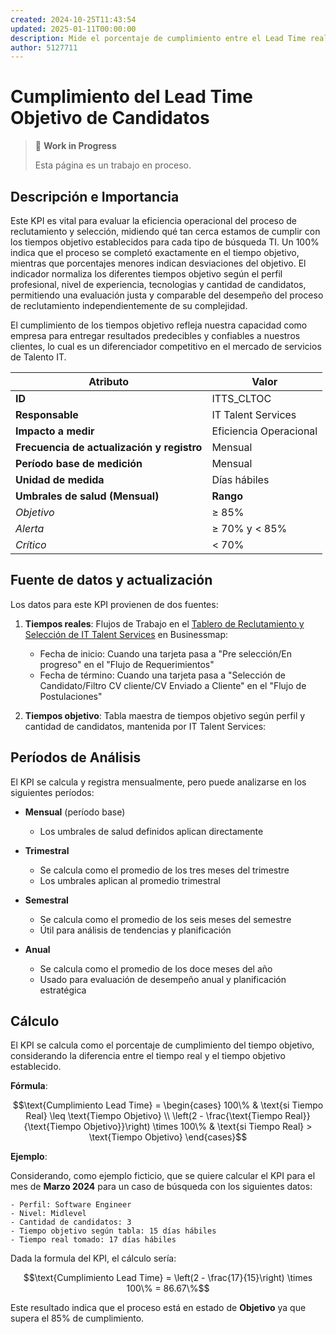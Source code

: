 ```yaml
---
created: 2024-10-25T11:43:54
updated: 2025-01-11T00:00:00
description: Mide el porcentaje de cumplimiento entre el Lead Time real vs el Lead Time objetivo establecido para el envío de candidatos IT al cliente.
author: 5127711
---
```


# Cumplimiento del Lead Time Objetivo de Candidatos

> 🚧 **Work in Progress**
>
> Esta página es un trabajo en proceso.

## Descripción e Importancia

Este KPI es vital para evaluar la eficiencia operacional del proceso de reclutamiento y selección, midiendo qué tan cerca estamos de cumplir con los tiempos objetivo establecidos para cada tipo de búsqueda TI. Un 100% indica que el proceso se completó exactamente en el tiempo objetivo, mientras que porcentajes menores indican desviaciones del objetivo. El indicador normaliza los diferentes tiempos objetivo según el perfil profesional, nivel de experiencia, tecnologias y cantidad de candidatos, permitiendo una evaluación justa y comparable del desempeño del proceso de reclutamiento independientemente de su complejidad.

El cumplimiento de los tiempos objetivo refleja nuestra capacidad como empresa para entregar resultados predecibles y confiables a nuestros clientes, lo cual es un diferenciador competitivo en el mercado de servicios de Talento IT.

| **Atributo**                               | **Valor**              |
|--------------------------------------------|------------------------|
| **ID**                                     | ITTS_CLTOC             |
| **Responsable**                            | IT Talent Services     |
| **Impacto a medir**                        | Eficiencia Operacional |
| **Frecuencia de actualización y registro** | Mensual                |
| **Período base de medición**               | Mensual                |
| **Unidad de medida**                       | Días hábiles           |
| **Umbrales de salud (Mensual)**            | **Rango**              |
| *Objetivo*                                 | ≥ 85%                  |
| *Alerta*                                   | ≥ 70% y < 85%          |
| *Crítico*                                  | < 70%                  |

## Fuente de datos y actualización

Los datos para este KPI provienen de dos fuentes:

1. **Tiempos reales**: Flujos de Trabajo en el [Tablero de Reclutamiento y Selección de IT Talent Services](https://23peoplespa.kanbanize.com/ctrl_board/23) en Businessmap:
    - Fecha de inicio: Cuando una tarjeta pasa a "Pre selección/En progreso" en el "Flujo de Requerimientos"
    - Fecha de término: Cuando una tarjeta pasa a "Selección de Candidato/Filtro CV cliente/CV Enviado a Cliente" en el "Flujo de Postulaciones"

2. **Tiempos objetivo**: Tabla maestra de tiempos objetivo según perfil y cantidad de candidatos, mantenida por IT Talent Services:

## Períodos de Análisis

El KPI se calcula y registra mensualmente, pero puede analizarse en los siguientes períodos:

- **Mensual** (período base)

    - Los umbrales de salud definidos aplican directamente

- **Trimestral**

    - Se calcula como el promedio de los tres meses del trimestre
    - Los umbrales aplican al promedio trimestral

- **Semestral**

    - Se calcula como el promedio de los seis meses del semestre
    - Útil para análisis de tendencias y planificación

- **Anual**

    - Se calcula como el promedio de los doce meses del año
    - Usado para evaluación de desempeño anual y planificación estratégica

## Cálculo

El KPI se calcula como el porcentaje de cumplimiento del tiempo objetivo, considerando la diferencia entre el tiempo real y el tiempo objetivo establecido.

**Fórmula**:

$$\text{Cumplimiento Lead Time} = \begin{cases}
100\% & \text{si Tiempo Real} \leq \text{Tiempo Objetivo} \\
\left(2 - \frac{\text{Tiempo Real}}{\text{Tiempo Objetivo}}\right) \times 100\% & \text{si Tiempo Real} > \text{Tiempo Objetivo}
\end{cases}$$

**Ejemplo**:

Considerando, como ejemplo ficticio, que se quiere calcular el KPI para el mes de **Marzo 2024** para un caso de búsqueda con los siguientes datos:

```plaintext
- Perfil: Software Engineer
- Nivel: Midlevel
- Cantidad de candidatos: 3
- Tiempo objetivo según tabla: 15 días hábiles
- Tiempo real tomado: 17 días hábiles
```

Dada la formula del KPI, el cálculo sería:

$$\text{Cumplimiento Lead Time} = \left(2 - \frac{17}{15}\right) \times 100\% = 86.67\%$$

Este resultado indica que el proceso está en estado de **Objetivo** ya que supera el 85% de cumplimiento.
